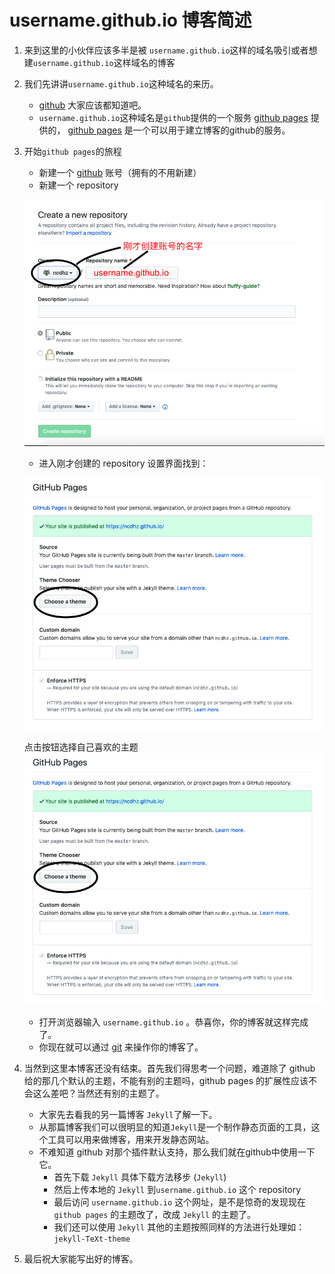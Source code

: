 # username.github.io 博客简述

1. 来到这里的小伙伴应该多半是被 `username.github.io`这样的域名吸引或者想建`username.github.io`这样域名的博客
2. 我们先讲讲`username.github.io`这种域名的来历。
    + [github](https://baike.baidu.com/item/github) 大家应该都知道吧。
    + `username.github.io`这种域名是`github`提供的一个服务 [github pages](https://pages.github.com) 提供的， [github pages](https://pages.github.com) 是一个可以用于建立博客的github的服务。
3. 开始`github pages`的旅程
    + 新建一个 [github](https://github.com/join) 账号（拥有的不用新建）
    + 新建一个 repository  

    ![username-github-io_1-w400](media/15753532865656/username-github-io_1.png)

    + 进入刚才创建的 repository 设置界面找到：  

    ![username-github-io_2-w400](media/15753532865656/username-github-io_2.png)

    点击按钮选择自己喜欢的主题
      ![username-github-io_2-w400](media/15753532865656/username-github-io_2.png)

    + 打开浏览器输入 `username.github.io` 。恭喜你，你的博客就这样完成了。
    + 你现在就可以通过 [git](/2019/12/03/git基础/) 来操作你的博客了。

4. 当然到这里本博客还没有结束。首先我们得思考一个问题，难道除了 github 给的那几个默认的主题，不能有别的主题吗，github pages 的扩展性应该不会这么差吧？当然还有别的主题了。
    + 大家先去看我的另一篇博客 `Jekyll`了解一下。
    + 从那篇博客我们可以很明显的知道`Jekyll`是一个制作静态页面的工具，这个工具可以用来做博客，用来开发静态网站。
    + 不难知道 github 对那个插件默认支持，那么我们就在github中使用一下它。
        + 首先下载 `Jekyll` 具体下载方法移步 (`Jekyll`)
        + 然后上传本地的 `Jekyll` 到`username.github.io` 这个 repository
        + 最后访问 `username.github.io` 这个网址，是不是惊奇的发现现在 `github pages` 的主题改了，改成 `Jekyll` 的主题了。
        + 我们还可以使用 `Jekyll` 其他的主题按照同样的方法进行处理如：`jekyll-TeXt-theme`

5. 最后祝大家能写出好的博客。
